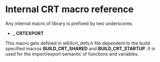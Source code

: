 # Internal CRT macro reference

Any internal macro of library is prefixed by two underscores.

-   **\_ CRTEXPORT**

This macro gets defined in w64crt\_defs.h file dependent to the build
specified macros **BUILD\_CRT\_SHARED** and **BUILD\_CRT\_STARTUP**. It
is used for the import/export semantic of functions and variables.
